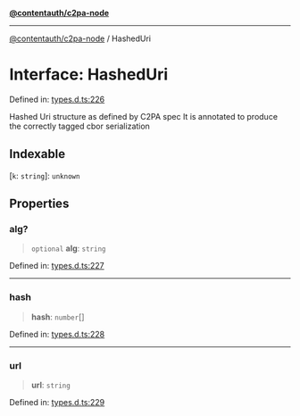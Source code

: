[**@contentauth/c2pa-node**](../README.md)

***

[@contentauth/c2pa-node](../README.md) / HashedUri

# Interface: HashedUri

Defined in: [types.d.ts:226](https://github.com/contentauth/c2pa-node-v2/blob/8bb2490bb1f0c6c00c0930669451a7750cccfebc/js-src/types.d.ts#L226)

Hashed Uri structure as defined by C2PA spec It is annotated to produce the correctly tagged cbor serialization

## Indexable

\[`k`: `string`\]: `unknown`

## Properties

### alg?

> `optional` **alg**: `string`

Defined in: [types.d.ts:227](https://github.com/contentauth/c2pa-node-v2/blob/8bb2490bb1f0c6c00c0930669451a7750cccfebc/js-src/types.d.ts#L227)

***

### hash

> **hash**: `number`[]

Defined in: [types.d.ts:228](https://github.com/contentauth/c2pa-node-v2/blob/8bb2490bb1f0c6c00c0930669451a7750cccfebc/js-src/types.d.ts#L228)

***

### url

> **url**: `string`

Defined in: [types.d.ts:229](https://github.com/contentauth/c2pa-node-v2/blob/8bb2490bb1f0c6c00c0930669451a7750cccfebc/js-src/types.d.ts#L229)
